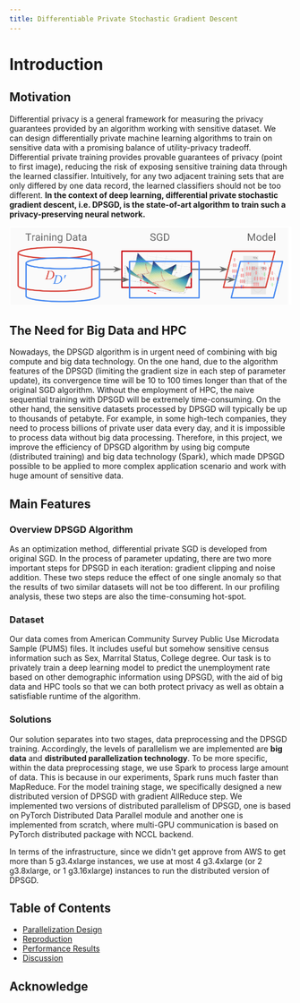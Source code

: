 ```yaml
---
title: Differentiable Private Stochastic Gradient Descent
---
```


# Introduction

## Motivation
Differential privacy is a general framework for measuring the privacy guarantees provided by an algorithm working with sensitive dataset. We can design differentially private machine learning algorithms to train on sensitive data with a promising balance of utility-privacy tradeoff. Differential private training provides provable guarantees of privacy (point to first image), reducing the risk of exposing sensitive training data through the learned classifier. Intuitively, for any two adjacent training sets that are only differed by one data record, the learned classifiers should not be too different. **In the context of deep learning, differential private stochastic gradient descent, i.e. DPSGD, is the state-of-art algorithm to train such a privacy-preserving neural network.**

![dp](introduction-dp.png)

## The Need for Big Data and HPC
Nowadays, the DPSGD algorithm is in urgent need of combining with big compute and big data technology. On the one hand, due to the algorithm features of the DPSGD (limiting the gradient size in each step of parameter update), its convergence time will be 10 to 100 times longer than that of the original SGD algorithm. Without the employment of HPC, the naive sequential training with DPSGD will be extremely time-consuming. On the other hand, the sensitive datasets processed by DPSGD will typically be up to thousands of petabyte. For example, in some high-tech companies, they need to process billions of private user data every day, and it is impossible to process data without big data processing. Therefore, in this project, we improve the efficiency of DPSGD algorithm by using big compute (distributed training) and big data technology (Spark), which made DPSGD possible to be applied to more complex application scenario and work with huge amount of sensitive data. 

## Main Features

### Overview DPSGD Algorithm
As an optimization method, differential private SGD is developed from original SGD. In the process of parameter updating, there are two more important steps for DPSGD in each iteration: gradient clipping and noise addition. These two steps reduce the effect of one single anomaly so that the results of two similar datasets will not be too different. In our profiling analysis, these two steps are also the time-consuming hot-spot. 

### Dataset
Our data comes from American Community Survey Public Use Microdata Sample (PUMS) files. It includes useful but somehow sensitive census information such as Sex, Marrital Status, College degree. Our task is to privately train a deep learning model to predict the unemployment rate based on other demographic information using DPSGD, with the aid of big data and HPC tools so that we can both protect privacy as well as obtain a satisfiable runtime of the algorithm.

### Solutions
Our solution separates into two stages, data preprocessing and the DPSGD training. Accordingly, the levels of parallelism we are implemented are **big data** and **distributed parallelization technology**. To be more specific, within the data preprocessing stage, we use Spark to process large amount of data. This is because in our experiments, Spark runs much faster than MapReduce. For the model training stage, we specifically designed a new distributed version of DPSGD with gradient AllReduce step. We implemented two versions of distributed parallelism of DPSGD, one is based on PyTorch Distributed Data Parallel module and another one is implemented from scratch, where multi-GPU communication is based on PyTorch distributed package with NCCL backend. 

In terms of the infrastructure, since we didn't get approve from AWS to get more than 5 g3.4xlarge instances, we use at most 4 g3.4xlarge (or 2 g3.8xlarge, or 1 g3.16xlarge) instances to run the distributed version of DPSGD. 

## Table of Contents

- [Parallelization Design](http://YanLitao.github.io/fastDP/Parallelization_Design)
- [Reproduction](http://YanLitao.github.io/fastDP/Reproduction)
- [Performance Results](http://YanLitao.github.io/fastDP/Performance_Results)
- [Discussion](http://YanLitao.github.io/fastDP/Discussion)

## Acknowledge

